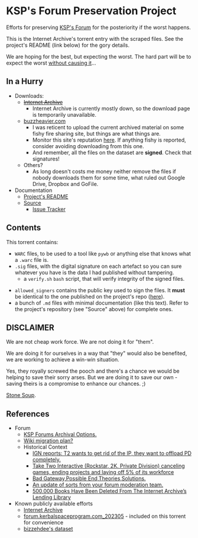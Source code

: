 # KSP's Forum Preservation Project

Efforts for preserving [KSP's Forum](https://forum.kerbalspaceprogram.com/) for the posteriority if the worst happens.

This is the Internet Archive's torrent entry with the scraped files. See the project's README (link below) for the gory details.

We are hoping for the best, but expecting the worst. The hard part will be to expect the worst [without causing it](https://en.wikipedia.org/wiki/Self-fulfilling_prophecy)...


## In a Hurry

* Downloads:
	+  ~~[Internet Archive](https://archive.org/details/KSP-Forum-Preservation-Project)~~
		- Internet Archive is currently mostly down, so the download page is temporarily unavailable.
	+ [buzzheavier.com](https://buzzheavier.com/fl/GaCLgPsR4AA)
		- I was reticent to upload the current archived material on some fishy fire sharing site, but things are what things are.
		- Monitor this site's reputation [here](https://www.urlvoid.com/scan/buzzheavier.com/). If anything fishy is reported, consider avoiding downloading from this one.
		- And remember, all the files on the dataset are **signed**. Check that signatures!
	+ Others?
		- As long doesn't costs me money neither remove the files if nobody downloads them for some time, what ruled out Google Drive, Dropbox and GoFile. 
* Documentation
	+ [Project's README](https://github.com/net-lisias-ksp/KSP-Forum-Preservation-Project/blob/mestre/README.md)
	+ [Source](https://github.com/net-lisias-ksp/KSP-Forum-Preservation-Project)
		- [Issue Tracker](https://github.com/net-lisias-ksp/KSP-Forum-Preservation-Project/issues)


## Contents

This torrent contains:

* `WARC` files, to be used to a tool like `pywb` or anything else that knows what a `.warc` file is.
* `.sig` files, with the digital signature on each artefact so you can sure whatever you have is the data I had published without tampering.
	+ a `verify.sh` `bash` script, that will verify integrity of the signed files.
+ `allowed_signers` contains the public key used to sign the files. It **must** be identical to the one published on the project's repo ([here](https://github.com/net-lisias-ksp/KSP-Forum-Preservation-Project/tree/master/torrent/KSP-Forum-Preservation-Project)).
+ a bunch of `.md` files with minimal documentation (like this text). Refer to the project's repository (see "Source" above) for complete ones.


## DISCLAIMER

We are not cheap work force. We are not doing it for "them".

We are doing it for ourselves in a way that "they" would also be benefited, we are working to achieve a win-win situation.

Yes, they royally screwed the pooch and there's a chance we would be helping to save their sorry arses. But we are doing it to save our own - saving theirs is a compromise to enhance our chances. ;)

[Stone Soup](https://en.wikipedia.org/wiki/Stone_Soup).


## References

* Forum
	+ [KSP Forums Archival Options.](https://forum.kerbalspaceprogram.com/topic/225368-ksp-forums-archival-options/)
	+ [Wiki migration plan?](https://forum.kerbalspaceprogram.com/topic/225405-wiki-migration-plan/)
	+ Historical Context 
		- [IGN reports: T2 wants to get rid of the IP, they want to offload PD completely.](https://forum.kerbalspaceprogram.com/topic/224984-ign-reports-t2-wants-to-get-rid-of-the-ip-they-want-to-offload-pd-completely/)
		- [Take Two Interactive (Rockstar, 2K, Private Division) canceling games, ending projects and laying off 5% of its workforce](https://forum.kerbalspaceprogram.com/topic/224485-take-two-interactive-rockstar-2k-private-division-canceling-games-ending-projects-and-laying-off-5-of-its-workforce/)
		- [Bad Gateway,Possible End,Theories,Solutions.](https://forum.kerbalspaceprogram.com/topic/225145-bad-gatewaypossible-endtheoriessolutions/#comment-4404679)
		- [An update of sorts from your forum moderation team.](https://forum.kerbalspaceprogram.com/topic/225365-an-update-of-sorts-from-your-forum-moderation-team/)
		- [500,000 Books Have Been Deleted From The Internet Archive’s Lending Library](https://www.techdirt.com/2024/06/20/500000-books-have-been-deleted-from-the-internet-archives-lending-library/)
* Known publicly available efforts
	+ [Internet Archive](https://web.archive.org/web/*/forum.kerbalspaceprogram.com)
	+ [forum.kerbalspaceprogram.com_202305](https://archive.org/details/forum.kerbalspaceprogram.com_202305) - included on this torrent for convenience
	+ [bizzehdee's dataset](https://github.com/bizzehdee/kspforumdata)
